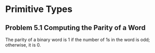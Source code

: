 # Primitive Types #

## Problem 5.1 Computing the Parity of a Word ##

The parity of a binary word is 1 if the number of 1s in the word is odd; otherwise, it is 0.



